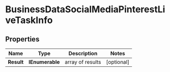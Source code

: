 # BusinessDataSocialMediaPinterestLiveTaskInfo


## Properties

| Name | Type | Description | Notes |
|------------ | ------------- | ------------- | -------------|
**Result** | **IEnumerable<BusinessDataSocialMediaPinterestLiveResultInfo>** | array of results |[optional]|
